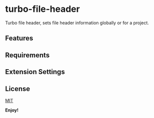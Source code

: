 # turbo-file-header

Turbo file header, sets file header information globally or for a project.

## Features

## Requirements

## Extension Settings

## License

[MIT](./LICENSE)

**Enjoy!**
